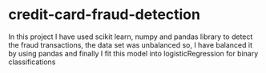 # credit-card-fraud-detection
In this project I have used scikit learn, numpy and pandas library to detect the fraud transactions, the data set was unbalanced so, I have balanced it by using pandas and finally 
I fit this model into logisticRegression for binary classifications

